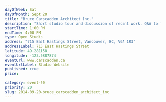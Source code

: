 ```yaml
---
dayOfWeek: Sat
dayOfMonth: Sept 20
title: "Bruce Carscadden Architect Inc."
description: "Short studio tour and discussion of recent work. Q&A to follow."
startTime: 1:00 PM
endTime: 4:00 PM
type: Open Studio
address: "715 East Hastings Street, Vancouver, BC, V6A 1R3"
addressLabel: 715 East Hastings Street
latitude: 49.281158
longitude: -123.0887874
eventUrl: www.carscadden.ca
eventUrlLabel: Studio Website
published: true
price: 

category: event-20
priority: 20
slug: 2014-09-20-bruce_carscadden_architect_inc
---
```

